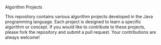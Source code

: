 Algorithm Projects

This repository contains various algorithm projects developed in the Java programming language.
Each project is designed to learn a specific algorithm or concept. 
If you would like to contribute to these projects, please fork the repository and submit a pull request.
Your contributions are always welcome!






